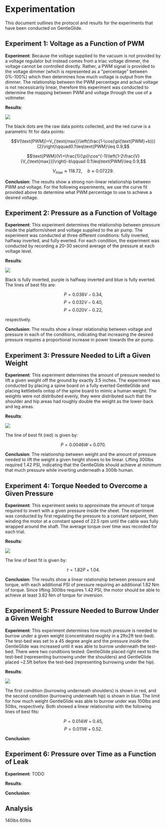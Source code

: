 # Experimentation

This document outlines the protocol and results for the experiments that have been conducted on GentleGlide.

## Experiment 1: Voltage as a Function of PWM

**Experiment**: Because the voltage supplied to the vacuum is not provided by a voltage regulator but instead comes from a triac voltage dimmer, the voltage cannot be controlled directly. Rather, a PWM signal is provided to the voltage dimmer (which is represented as a "percentage" between 0%-100%) which then determines how much voltage is output from the dimmer. The relationship between the PWM percentage and actual voltage is not necessicarily linear, therefore this experiment was conducted to determine the mapping between PWM and voltage through the use of a voltmeter. 

**Results**: 

![](images/voltage_vs_pwm.png)

The black dots are the raw data points collected, and the red curve is a parametric fit for data points:

$$V(\text{PWM})=V_{\text{max}}\left(\frac{1-\cos(\pi(\text{PWM}+b))}{2}\right)\qquad0.1\leq\text{PWM}\leq 0.9,$$

$$\text{PWM}(V)=\frac{1}{\pi}\cos^{-1}\left(1-2\frac{V}{V_{\text{max}}}\right)-b\qquad 0.1\leq\text{PWM}\leq 0.9,$$

$$V_{\text{max}}\approx118.72,\quad b\approx0.07229.$$

**Conclusion**: The results show a strong non-linear relationship between PWM and voltage. For the following experiments, we use the curve fit provided above to determine what PWM percentage to use to achieve a desired voltage.

## Experiment 2: Pressure as a Function of Voltage

**Experiment**: This experiment determines the relationship between pressure inside the platform/sheet and voltage supplied to the air pump. The experiment was conducted at three different conditions: fully inverted, halfway inverted, and fully everted. For each condition, the experiment was conducted by recording a 20-30 second average of the pressure at each voltage level.

**Results**:

![](images/pressure_vs_voltage.png)

Black is fully inverted, purple is halfway inverted and blue is fully everted. The lines of best fits are:

$$P=0.038V-0.34,$$
$$P=0.032V-0.40,$$
$$P=0.020V-0.22,$$

respectively.

**Conclusion**: The results show a linear relationship between voltage and pressure in each of the conditions, indicating that increasing the desired pressure requires a proportional increase in power towards the air pump.

## Experiment 3: Pressure Needed to Lift a Given Weight

**Experiment**: This experiment determines the amount of pressure needed to lift a given weight off the ground by exactly 3.5 inches. The experiment was conducted by placing a spine board on a fully everted GentleGlide and placing kettlebells ontop of the spine board to mimic a human weight. The weights were not distributed evenly, they were distributed such that the shoulder and hip areas had roughly double the weight as the lower-back and leg areas.

**Results**:

![](images/pressure_vs_weight.png)

The line of best fit (red) is given by:

$$P=0.0046W+0.070.$$

**Conclusion**: The relationship between weight and the amount of pressure needed to lift the weight a given height shows to be linear. Lifting 300lbs required 1.42 PSI, indicating that the GentleGlide should achieve at minimum that much pressure while inverting underneath a 300lb human.

## Experiment 4: Torque Needed to Overcome a Given Pressure

**Experiment**: This experiment seeks to approximate the amount of torque required to invert with a given pressure inside the sheet. The experiment was conducted by first regulating the pressure to a constant setpoint, then winding the motor at a constant speed of 22.5 rpm until the cable was fully wrapped around the shaft. The average torque over time was recorded for each trial.

**Results**:

![](images/torque_vs_pressure.png)

The line of best fit is given by:

$$\tau=1.82P+1.04.$$

**Conclusion**: The results show a linear relationship between pressure and torque, with each additional PSI of pressure requiring an additional 1.82 Nm of torque. Since lifting 300lbs requires 1.42 PSI, the motor should be able to achieve at least 3.62 Nm of torque for inversion.

## Experiment 5: Pressure Needed to Burrow Under a Given Weight

**Experiment**: This experiment determines how much pressure is needed to burrow under a given weight (concentrated roughly in a 2ftx2ft test-bed). The test-bed was set to a 45 degree angle and the pressure inside the GentleGlide was increased until it was able to burrow underneath the test-bed. There were two conditions tested: GentleGlide placed right next to the test-bed (representing burrowing under the shoulders) and GentleGlide placed ~2.5ft before the test-bed (representing burrowing under the hip).

**Results**:

![](images/pressure_vs_weight_burrowing.png)

The first condition (burrowing underneath shoulders) is shown in red, and the second condition (burrowing underneath hip) is shown in blue. The limit for how much weight GentleGlide was able to burrow under was 100lbs and 50lbs, respectively. Both showed a linear relationship with the following lines of best fits:

$$P=0.014W+0.45,$$
$$P=0.011W+0.52.$$

**Conclusion**: 


## Experiment 6: Pressure over Time as a Function of Leak

**Experiment**: TODO

**Results**:

**Conclusion**:

## Analysis

140lbs
60lbs